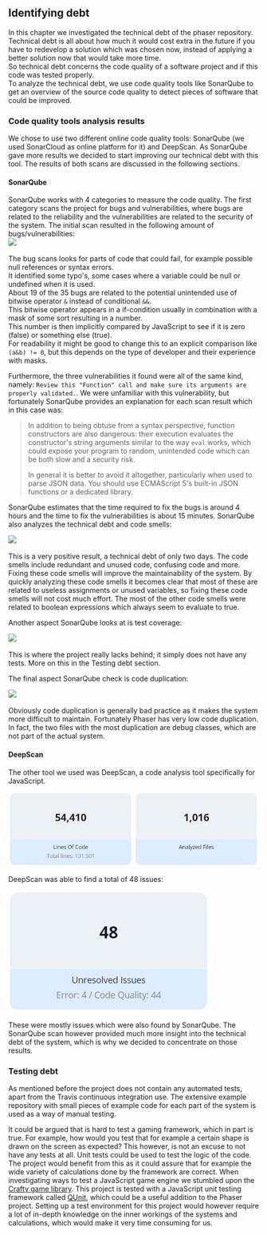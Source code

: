 ## Identifying debt

In this chapter we investigated the technical debt of the phaser repository.  
Technical debt is all about how much it would cost extra in the future if you have to redevelop a solution which was chosen now, instead of applying a better solution now that would take more time.  
So technical debt concerns the code quality of a software project and if this code was tested properly.  
To analyze the technical debt, we use code quality tools like SonarQube to get an overview of the source code quality to detect pieces of software that could be improved.

### Code quality tools analysis results

We chose to use two different online code quality tools: SonarQube (we used SonarCloud as online platform for it) and DeepScan. As SonarQube gave more results we decided to start improving our technical debt with this tool. The results of both scans are discussed in the following sections.

#### SonarQube

SonarQube works with 4 categories to measure the code quality. The first category scans the project for bugs and vulnerabilities, where bugs are related to the reliability and the vulnerabilities are related to the security of the system. The initial scan resulted in the following amount of bugs/vulnerabilities:  
![](/chapter-3/images/sonarqube/bugs.PNG)

The bug scans looks for parts of code that could fail, for example possible null references or syntax errors.  
It identified some typo's, some cases where a variable could be null or undefined when it is used.  
About 19 of the 35 bugs are related to the potential unintended use of bitwise operator `&` instead of conditional `&&`.  
This bitwise operator appears in a if-condition usually in combination with a mask of some sort resulting in a number.  
This number is then implicitly compared by JavaScript to see if it is zero \(false\) or something else \(true\).  
For readability it might be good to change this to an explicit comparison like `(a&b) != 0`, but this depends on the type of developer and their experience with masks.

Furthermore, the three vulnerabilities it found were all of the same kind, namely: `Review this "Function" call and make sure its arguments are properly validated.`. We were unfamiliar with this vulnerability, but fortunately SonarQube provides an explanation for each scan result which in this case was:

> In addition to being obtuse from a syntax perspective, function constructors are also dangerous: their execution evaluates the constructor's string arguments similar to the way `eval` works, which could expose your program to random, unintended code which can be both slow and a security risk.
>
> In general it is better to avoid it altogether, particularly when used to parse JSON data. You should use ECMAScript 5's built-in JSON functions or a dedicated library.

SonarQube estimates that the time required to fix the bugs is around 4 hours and the time to fix the vulnerabilities is about 15 minutes. SonarQube also analyzes the technical debt and code smells:

![](/chapter-3/images/sonarqube/codesmells.PNG)

This is a very positive result, a technical debt of only two days. The code smells include redundant and unused code, confusing code and more. Fixing these code smells will improve the maintainability of the system. By quickly analyzing these code smells it becomes clear that most of these are related to useless assignments or unused variables, so fixing these code smells will not cost much effort. The most of the other code smells were related to boolean expressions which always seem to evaluate to true.

Another aspect SonarQube looks at is test coverage:

![](/chapter-3/images/sonarqube/coverage.PNG)

This is where the project really lacks behind; it simply does not have any tests. More on this in the Testing debt section.

The final aspect SonarQube check is code duplication:

![](/chapter-3/images/sonarqube/duplication.PNG)

Obviously code duplication is generally bad practice as it makes the system more difficult to maintain. Fortunately Phaser has very low code duplication. In fact, the two files with the most duplication are debug classes, which are not part of the actual system.

#### DeepScan

The other tool we used was DeepScan, a code analysis tool specifically for JavaScript.

![DeepScan analysis](./images/deepscan/analysis.png)

DeepScan was able to find a total of 48 issues:

![DeepScan issues](./images/deepscan/issues.png)

These were mostly issues which were also found by SonarQube. The SonarQube scan however provided much more insight into the technical debt of the system, which is why we decided to concentrate on those results.

### Testing debt

As mentioned before the project does not contain any automated tests, apart from the Travis continuous integration use. The extensive example repository with small pieces of example code for each part of the system is used as a way of manual testing.

It could be argued that is hard to test a gaming framework, which in part is true. For example, how would you test that for example a certain shape is drawn on the screen as expected? This however, is not an excuse to not have any tests at all. Unit tests could be used to test the logic of the code. The project would benefit from this as it could assure that for example the wide variety of calculations done by the framework are correct. When investigating ways to test a JavaScript game engine we stumbled upon the [Crafty game library](https://github.com/craftyjs/Crafty). This project is tested with a JavaScript unit testing framework called [QUnit](https://qunitjs.com/), which could be a useful addition to the Phaser project. Setting up a test environment for this project would however require a lot of in-depth knowledge on the inner workings of the systems and calculations, which would make it very time consuming for us.

